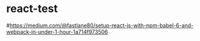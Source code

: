 # react-test
#https://medium.com/@fastlane80/setup-react-js-with-npm-babel-6-and-webpack-in-under-1-hour-1a714f973506